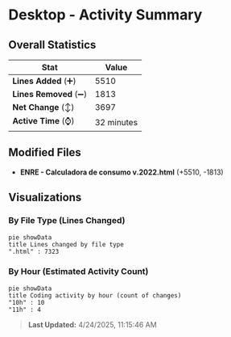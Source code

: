 # Desktop - Activity Summary 

## Overall Statistics

| Stat                   | Value                                                             |
| ---------------------- | ----------------------------------------------------------------- |
| **Lines Added** (➕)   | 5510                                          |
| **Lines Removed** (➖) | 1813                                        |
| **Net Change** (↕)    | 3697                |
| **Active Time** (⌚)   | 32 minutes |


## Modified Files
- **ENRE - Calculadora de consumo v.2022.html** (+5510, -1813)

## Visualizations

### By File Type (Lines Changed)

```mermaid
pie showData
title Lines changed by file type
".html" : 7323
```

### By Hour (Estimated Activity Count)

```mermaid
pie showData
title Coding activity by hour (count of changes)
"10h" : 10
"11h" : 4
```


> **Last Updated:** 4/24/2025, 11:15:46 AM